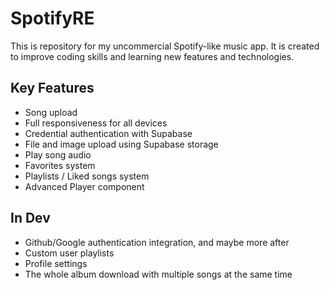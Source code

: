 # SpotifyRE

This is repository for my uncommercial Spotify-like music app. It is created to improve coding skills and learning new features and technologies.

## Key Features
- Song upload
- Full responsiveness for all devices
- Credential authentication with Supabase
- File and image upload using Supabase storage
- Play song audio
- Favorites system
- Playlists / Liked songs system
- Advanced Player component

## In Dev
- Github/Google authentication integration, and maybe more after
- Custom user playlists
- Profile settings
- The whole album download with multiple songs at the same time
